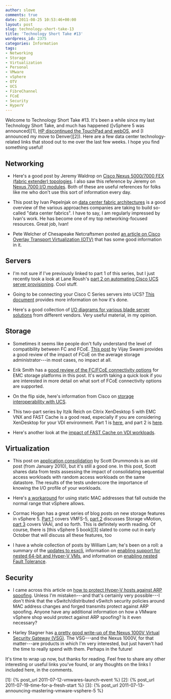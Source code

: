 ```yaml
---
author: slowe
comments: true
date: 2011-08-25 10:53:46+00:00
layout: post
slug: technology-short-take-13
title: 'Technology Short Take #13'
wordpress_id: 2375
categories: Information
tags:
- Networking
- Storage
- Virtualization
- Personal
- VMware
- vSphere
- OTV
- UCS
- FibreChannel
- FCoE
- Security
- HyperV
---
```


Welcome to Technology Short Take #13. It's been a while since my last Technology Short Take, and much has happened ([vSphere 5 was announced][1], [HP discontinued the TouchPad and webOS](http://www.engadget.com/2011/08/18/hp-will-discontinue-operations-for-webos-devices/), and [I announced my move to Denver][2]). Here are a few data center technology-related links that stood out to me over the last few weeks. I hope you find something useful!

## Networking

* Here's a good post by Jeremy Waldrop on [Cisco Nexus 5000/7000 FEX (fabric extender) topologies](http://jeremywaldrop.wordpress.com/2011/06/30/cisco-nexus-50007000-fex-topologies/). I also saw this reference by Jeremy on [Nexus 7000 I/O modules](http://jeremywaldrop.wordpress.com/2011/06/30/cisco-nexus-7000-io-module-cheat-sheet/). Both of these are useful references for folks like me who don't use this sort of information every day. 

* This post by Ivan Pepelnjak on [data center fabric architectures](http://www.ioshints.info/Data_Center_Fabric_Architectures) is a good overview of the various approaches companies are taking to build so-called "data center fabrics". I have to say, I am regularly impressed by Ivan's work. He has become one of my top networking-focused resources. Great job, Ivan!

* Pete Welcher of Chesapeake Netcraftsmen posted [an article on Cisco Overlay Transport Virtualization (OTV)](http://www.netcraftsmen.net/resources/blogs/cisco-overlay-transport-virtualization-otv.html) that has some good information in it.

## Servers

* I'm not sure if I've previously linked to part 1 of this series, but I just recently took a look at Lane Roush's [part 2 on automating Cisco UCS server provisioning](http://www.laneroush.com/automated-cisco-ucs-server-provisioning-part-2-the-meat/). Cool stuff.

* Going to be connecting your Cisco C Series servers into UCS? [This document](http://www.cisco.com/en/US/docs/unified_computing/ucs/c/hw/C250M1/install/ucsm-integration.html) provides more information on how it's done.

* Here's a good collection of [I/O diagrams for various blade server solutions](http://bladesmadesimple.com/2011/07/blade-chassis-io-diagrams/) from different vendors. Very useful material, in my opinion.

## Storage

* Sometimes it seems like people don't fully understand the level of compatibility between FC and FCoE. [This post](http://virtualeverything.wordpress.com/2011/05/30/fcoes-impact-on-a-storage-administrator/) by Vijay Swami provides a good review of the impact of FCoE on the average storage administrator---in most cases, no impact at all.

* Erik Smith has a [good review of the FC/FCoE connectivity options](http://brasstacksblog.typepad.com/brass-tacks/2011/06/fcfcoe-connectivity-options-as-of-6272011.html) for EMC storage platforms in this post. It's worth taking a quick look if you are interested in more detail on what sort of FCoE connectivity options are supported.

* On the flip side, here's information from Cisco on [storage interoperability with UCS](http://www.cisco.com/en/US/docs/switches/datacenter/mds9000/interoperability/matrix/Matrix8.html#wp323852).

* This two-part series by Itzik Reich on Citrix XenDesktop 5 with EMC VNX and FAST Cache is a good read, especially if you are considering XenDesktop for your VDI environment. Part 1 is [here](http://itzikr.wordpress.com/2011/06/08/citrix-xendesktopp-5-on-emc-vnx-match-made-in-heaven-part1/), and part 2 is [here](http://itzikr.wordpress.com/2011/06/09/citrix-xendesktop-5-on-emc-vnx-match-made-in-heaven-part2/).

* Here's another look at the [impact of FAST Cache on VDI workloads](http://sudrsn.wordpress.com/2011/06/15/fast-cache-and-vdi/).

## Virtualization

* This post on [application consolidation](http://vpivot.com/2010/01/15/virtual-storage-design-application-consolidation/) by Scott Drummonds is an old post (from January 2010), but it's still a good one. In this post, Scott shares data from tests assessing the impact of consolidating sequential access workloads with random access workloads on the same datastore. The results of the tests underscore the importance of knowing the I/O profile of your workloads.

* Here's [a workaround](http://blog.vmpros.nl/2011/05/31/vmware-the-mac-address-entered-is-not-in-the-valid-range/) for using static MAC addresses that fall outside the normal range that vSphere allows.

* Cormac Hogan has a great series of blog posts on new storage features in vSphere 5. [Part 1](http://blogs.vmware.com/vsphere/2011/07/new-vsphere-50-storage-features-part-1-vmfs-5.html) covers VMFS-5, [part 2](http://blogs.vmware.com/vsphere/2011/07/new-vsphere-50-storage-features-part-2-storage-vmotion.html) discusses Storage vMotion, [part 3](http://blogs.vmware.com/vsphere/2011/07/new-enhanced-vsphere-50-storage-features-part-3-vaai.html) covers VAAI, and so forth. This is definitely worth reading. Of course, there is [this vSphere 5 book][3] slated to come out in early October that will discuss all these features, too

* I have a whole collection of posts by William Lam; he's been on a roll: a summary of the [updates to esxcli](http://www.virtuallyghetto.com/2011/07/major-enhancements-in-esxcli-for.html), information on [enabling support for nested 64-bit and Hyper-V VMs](http://www.virtuallyghetto.com/2011/07/how-to-enable-support-for-nested-64bit.html), and information on [enabling nested Fault Tolerance](http://www.virtuallyghetto.com/2011/07/how-to-enable-nested-vft-virtual-fault.html).

## Security

* I came across this article on [how to protect Hyper-V hosts against ARP spoofing](http://blogs.msdn.com/b/virtual_pc_guy/archive/2011/08/08/protecting-against-arp-spoofing-in-hyper-v.aspx). Unless I'm mistaken---and that's certainly very possible---I don't think that the vSwitch/distributed vSwitch security policies around MAC address changes and forged transmits protect against ARP spoofing. Anyone have any additional information on how a VMware vSphere shop would protect against ARP spoofing? Is it even necessary?

* Harley Stagner has [a pretty good write-up of the Nexus 1000V Virtual Security Gateway (VSG)](http://www.theblinkylight.com/virtualization-blog/end-to-end-virtual-security-with-the-cisco-nexus-vsg/). The VSG---and the Nexus 1000V, for that matter---are products in which I'm very interested, but just haven't had the time to really spend with them. Perhaps in the future!

It's time to wrap up now, but thanks for reading. Feel free to share any other interesting or useful links you've found, or any thoughts on the links I included here, in the comments.

[1]: {% post_url 2011-07-12-vmwares-launch-event %}
[2]: {% post_url 2011-07-19-time-for-a-fresh-start %}
[3]: {% post_url 2011-07-13-announcing-mastering-vmware-vsphere-5 %}
